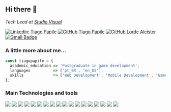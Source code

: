 <h2>Hi there 👋</h2>

<p><em>Tech Lead at <a href="https://studiovisual.com.br" target="_blank">Studio Visual</a></em></p>

[![Linkedin: Tiago Papile](https://img.shields.io/badge/-Tiago%20Papile-blue?style=flat-square&logo=Linkedin&logoColor=white&link=https://www.linkedin.com/in/tiagopapile/)](https://www.linkedin.com/in/tiagopapile/)
[![GitHub Tiago Papile](https://img.shields.io/github/followers/tiagopapile?label=Tiago%20Papile&style=social)](https://github.com/tiagopapile)
[![GitHub Lorde Aleister](https://img.shields.io/github/followers/tiagopapile?label=Lorde%20Aleister&style=social)](https://github.com/lordealeister)
[![Gmail Badge](https://img.shields.io/badge/-tpapile@studiovisual.com.br-c14438?style=flat-square&logo=Gmail&logoColor=white&link=mailto:tpapile@studiovisual.com.br)](mailto:tpapile@studiovisual.com.br)

<h3>A little more about me...</h3>

```javascript
const tiagopapile = {
  academic_education => 'Postgraduate in game development',
  languages          => ['pt_BR', 'en_US'],
  skills             => ['Web Development', 'Mobile Development', 'Game Development'],
};
```

<h3>Main Technologies and tools</h3>

![](https://img.shields.io/badge/OS-Windows-informational?style=flat&logo=windows&logoColor=white&color=6aa6f8)
![](https://img.shields.io/badge/OS-Ubuntu-informational?style=flat&logo=ubuntu&logoColor=white&color=6aa6f8)
![](https://img.shields.io/badge/Editor-VS_Code_Insiders-informational?style=flat&logo=visual-studio-code&logoColor=white&color=6aa6f8)
![](https://img.shields.io/badge/Code-PHP-informational?style=flat&logo=php&logoColor=white&color=6aa6f8)
![](https://img.shields.io/badge/Code-JavaScript-informational?style=flat&logo=javascript&logoColor=white&color=6aa6f8)
![](https://img.shields.io/badge/Code-TypeScript-informational?style=flat&logo=typescript&logoColor=white&color=6aa6f8)
![](https://img.shields.io/badge/Code-C%23-informational?style=flat&logo=c-sharp&logoColor=white&color=6aa6f8)
![](https://img.shields.io/badge/Code-Python-informational?style=flat&logo=python&logoColor=white&color=6aa6f8)
![](https://img.shields.io/badge/Code-WordPress-informational?style=flat&logo=wordpress&logoColor=white&color=6aa6f8)
![](https://img.shields.io/badge/Code-Roots_Sage-informational?style=flat&logo=roots-sage&logoColor=white&color=6aa6f8)
![](https://img.shields.io/badge/Code-HTML-informational?style=flat&logo=html5&logoColor=white&color=6aa6f8)
![](https://img.shields.io/badge/Code-CSS-informational?style=flat&logo=css3&logoColor=white&color=6aa6f8)
![](https://img.shields.io/badge/Shell-ZSH-informational?style=flat&logo=gnu-bash&logoColor=white&color=6aa6f8)
![](https://img.shields.io/badge/Tools-Unity-informational?style=flat&logo=unity&logoColor=white&color=6aa6f8)
![](https://img.shields.io/badge/Tools-Docker-informational?style=flat&logo=docker&logoColor=white&color=6aa6f8)
![](https://img.shields.io/badge/Tools-Firefox_Developer_Edition-informational?style=flat&logo=firefox&logoColor=white&color=6aa6f8)
![](https://img.shields.io/badge/Tools-Discord-informational?style=flat&logo=discord&logoColor=white&color=6aa6f8)
![](https://img.shields.io/badge/Tools-Youtube_Music-informational?style=flat&logo=youtube-music&logoColor=white&color=6aa6f8)
